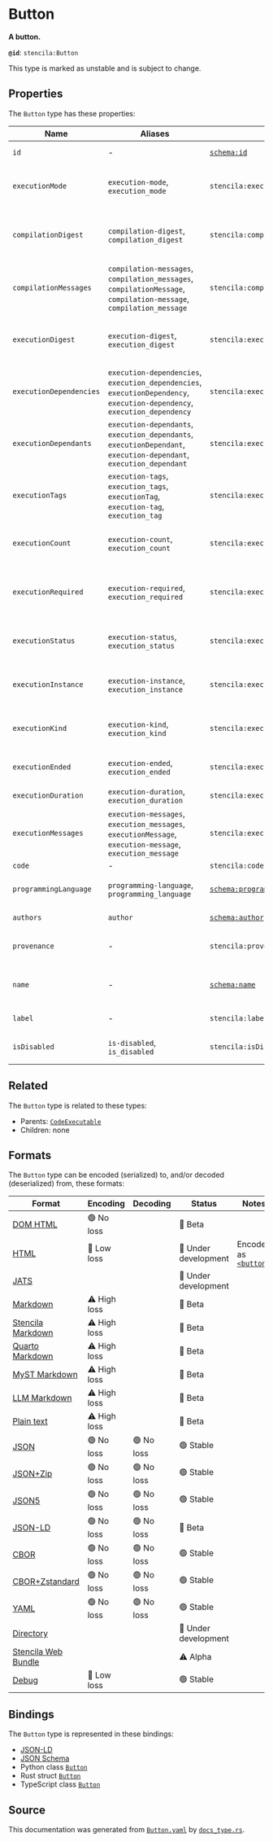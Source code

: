 # Button

**A button.**

**`@id`**: `stencila:Button`

This type is marked as unstable and is subject to change.

## Properties

The `Button` type has these properties:

| Name                    | Aliases                                                                                                                   | `@id`                                                                  | Type                                                                                                                        | Description                                                       | Inherited from                                                                                                   |
| ----------------------- | ------------------------------------------------------------------------------------------------------------------------- | ---------------------------------------------------------------------- | --------------------------------------------------------------------------------------------------------------------------- | ----------------------------------------------------------------- | ---------------------------------------------------------------------------------------------------------------- |
| `id`                    | -                                                                                                                         | [`schema:id`](https://schema.org/id)                                   | [`String`](https://github.com/stencila/stencila/blob/main/docs/reference/schema/data/string.md)                             | The identifier for this item.                                     | [`Entity`](https://github.com/stencila/stencila/blob/main/docs/reference/schema/other/entity.md)                 |
| `executionMode`         | `execution-mode`, `execution_mode`                                                                                        | `stencila:executionMode`                                               | [`ExecutionMode`](https://github.com/stencila/stencila/blob/main/docs/reference/schema/flow/execution-mode.md)              | Under which circumstances the code should be executed.            | [`Executable`](https://github.com/stencila/stencila/blob/main/docs/reference/schema/flow/executable.md)          |
| `compilationDigest`     | `compilation-digest`, `compilation_digest`                                                                                | `stencila:compilationDigest`                                           | [`CompilationDigest`](https://github.com/stencila/stencila/blob/main/docs/reference/schema/flow/compilation-digest.md)      | A digest of the content, semantics and dependencies of the node.  | [`Executable`](https://github.com/stencila/stencila/blob/main/docs/reference/schema/flow/executable.md)          |
| `compilationMessages`   | `compilation-messages`, `compilation_messages`, `compilationMessage`, `compilation-message`, `compilation_message`        | `stencila:compilationMessages`                                         | [`CompilationMessage`](https://github.com/stencila/stencila/blob/main/docs/reference/schema/code/compilation-message.md)*   | Messages generated while compiling the code.                      | [`Executable`](https://github.com/stencila/stencila/blob/main/docs/reference/schema/flow/executable.md)          |
| `executionDigest`       | `execution-digest`, `execution_digest`                                                                                    | `stencila:executionDigest`                                             | [`CompilationDigest`](https://github.com/stencila/stencila/blob/main/docs/reference/schema/flow/compilation-digest.md)      | The `compilationDigest` of the node when it was last executed.    | [`Executable`](https://github.com/stencila/stencila/blob/main/docs/reference/schema/flow/executable.md)          |
| `executionDependencies` | `execution-dependencies`, `execution_dependencies`, `executionDependency`, `execution-dependency`, `execution_dependency` | `stencila:executionDependencies`                                       | [`ExecutionDependency`](https://github.com/stencila/stencila/blob/main/docs/reference/schema/flow/execution-dependency.md)* | The upstream dependencies of this node.                           | [`Executable`](https://github.com/stencila/stencila/blob/main/docs/reference/schema/flow/executable.md)          |
| `executionDependants`   | `execution-dependants`, `execution_dependants`, `executionDependant`, `execution-dependant`, `execution_dependant`        | `stencila:executionDependants`                                         | [`ExecutionDependant`](https://github.com/stencila/stencila/blob/main/docs/reference/schema/flow/execution-dependant.md)*   | The downstream dependants of this node.                           | [`Executable`](https://github.com/stencila/stencila/blob/main/docs/reference/schema/flow/executable.md)          |
| `executionTags`         | `execution-tags`, `execution_tags`, `executionTag`, `execution-tag`, `execution_tag`                                      | `stencila:executionTags`                                               | [`ExecutionTag`](https://github.com/stencila/stencila/blob/main/docs/reference/schema/flow/execution-tag.md)*               | Tags in the code which affect its execution.                      | [`Executable`](https://github.com/stencila/stencila/blob/main/docs/reference/schema/flow/executable.md)          |
| `executionCount`        | `execution-count`, `execution_count`                                                                                      | `stencila:executionCount`                                              | [`Integer`](https://github.com/stencila/stencila/blob/main/docs/reference/schema/data/integer.md)                           | A count of the number of times that the node has been executed.   | [`Executable`](https://github.com/stencila/stencila/blob/main/docs/reference/schema/flow/executable.md)          |
| `executionRequired`     | `execution-required`, `execution_required`                                                                                | `stencila:executionRequired`                                           | [`ExecutionRequired`](https://github.com/stencila/stencila/blob/main/docs/reference/schema/flow/execution-required.md)      | Whether, and why, the code requires execution or re-execution.    | [`Executable`](https://github.com/stencila/stencila/blob/main/docs/reference/schema/flow/executable.md)          |
| `executionStatus`       | `execution-status`, `execution_status`                                                                                    | `stencila:executionStatus`                                             | [`ExecutionStatus`](https://github.com/stencila/stencila/blob/main/docs/reference/schema/flow/execution-status.md)          | Status of the most recent, including any current, execution.      | [`Executable`](https://github.com/stencila/stencila/blob/main/docs/reference/schema/flow/executable.md)          |
| `executionInstance`     | `execution-instance`, `execution_instance`                                                                                | `stencila:executionInstance`                                           | [`String`](https://github.com/stencila/stencila/blob/main/docs/reference/schema/data/string.md)                             | The id of the kernel instance that performed the last execution.  | [`Executable`](https://github.com/stencila/stencila/blob/main/docs/reference/schema/flow/executable.md)          |
| `executionKind`         | `execution-kind`, `execution_kind`                                                                                        | `stencila:executionKind`                                               | [`ExecutionKind`](https://github.com/stencila/stencila/blob/main/docs/reference/schema/flow/execution-kind.md)              | The kind (e.g. main kernel vs kernel fork) of the last execution. | [`Executable`](https://github.com/stencila/stencila/blob/main/docs/reference/schema/flow/executable.md)          |
| `executionEnded`        | `execution-ended`, `execution_ended`                                                                                      | `stencila:executionEnded`                                              | [`Timestamp`](https://github.com/stencila/stencila/blob/main/docs/reference/schema/data/timestamp.md)                       | The timestamp when the last execution ended.                      | [`Executable`](https://github.com/stencila/stencila/blob/main/docs/reference/schema/flow/executable.md)          |
| `executionDuration`     | `execution-duration`, `execution_duration`                                                                                | `stencila:executionDuration`                                           | [`Duration`](https://github.com/stencila/stencila/blob/main/docs/reference/schema/data/duration.md)                         | Duration of the last execution.                                   | [`Executable`](https://github.com/stencila/stencila/blob/main/docs/reference/schema/flow/executable.md)          |
| `executionMessages`     | `execution-messages`, `execution_messages`, `executionMessage`, `execution-message`, `execution_message`                  | `stencila:executionMessages`                                           | [`ExecutionMessage`](https://github.com/stencila/stencila/blob/main/docs/reference/schema/code/execution-message.md)*       | Messages emitted while executing the node.                        | [`Executable`](https://github.com/stencila/stencila/blob/main/docs/reference/schema/flow/executable.md)          |
| `code`                  | -                                                                                                                         | `stencila:code`                                                        | [`Cord`](https://github.com/stencila/stencila/blob/main/docs/reference/schema/data/cord.md)                                 | The code.                                                         | [`CodeExecutable`](https://github.com/stencila/stencila/blob/main/docs/reference/schema/code/code-executable.md) |
| `programmingLanguage`   | `programming-language`, `programming_language`                                                                            | [`schema:programmingLanguage`](https://schema.org/programmingLanguage) | [`String`](https://github.com/stencila/stencila/blob/main/docs/reference/schema/data/string.md)                             | The programming language of the code.                             | [`CodeExecutable`](https://github.com/stencila/stencila/blob/main/docs/reference/schema/code/code-executable.md) |
| `authors`               | `author`                                                                                                                  | [`schema:author`](https://schema.org/author)                           | [`Author`](https://github.com/stencila/stencila/blob/main/docs/reference/schema/works/author.md)*                           | The authors of the executable code.                               | [`CodeExecutable`](https://github.com/stencila/stencila/blob/main/docs/reference/schema/code/code-executable.md) |
| `provenance`            | -                                                                                                                         | `stencila:provenance`                                                  | [`ProvenanceCount`](https://github.com/stencila/stencila/blob/main/docs/reference/schema/other/provenance-count.md)*        | A summary of the provenance of the code.                          | [`CodeExecutable`](https://github.com/stencila/stencila/blob/main/docs/reference/schema/code/code-executable.md) |
| `name`                  | -                                                                                                                         | [`schema:name`](https://schema.org/name)                               | [`String`](https://github.com/stencila/stencila/blob/main/docs/reference/schema/data/string.md)                             | The name of the variable associated with the button.              | -                                                                                                                |
| `label`                 | -                                                                                                                         | `stencila:label`                                                       | [`String`](https://github.com/stencila/stencila/blob/main/docs/reference/schema/data/string.md)                             | A label for the button                                            | -                                                                                                                |
| `isDisabled`            | `is-disabled`, `is_disabled`                                                                                              | `stencila:isDisabled`                                                  | [`Boolean`](https://github.com/stencila/stencila/blob/main/docs/reference/schema/data/boolean.md)                           | Whether the button is currently disabled                          | -                                                                                                                |

## Related

The `Button` type is related to these types:

- Parents: [`CodeExecutable`](https://github.com/stencila/stencila/blob/main/docs/reference/schema/code/code-executable.md)
- Children: none

## Formats

The `Button` type can be encoded (serialized) to, and/or decoded (deserialized) from, these formats:

| Format                                                                                               | Encoding     | Decoding  | Status              | Notes                                                                                     |
| ---------------------------------------------------------------------------------------------------- | ------------ | --------- | ------------------- | ----------------------------------------------------------------------------------------- |
| [DOM HTML](https://github.com/stencila/stencila/blob/main/docs/reference/formats/dom.html.md)        | 🟢 No loss    |           | 🔶 Beta              |                                                                                           |
| [HTML](https://github.com/stencila/stencila/blob/main/docs/reference/formats/html.md)                | 🔷 Low loss   |           | 🚧 Under development | Encoded as [`<button>`](https://developer.mozilla.org/en-US/docs/Web/HTML/Element/button) |
| [JATS](https://github.com/stencila/stencila/blob/main/docs/reference/formats/jats.md)                |              |           | 🚧 Under development |                                                                                           |
| [Markdown](https://github.com/stencila/stencila/blob/main/docs/reference/formats/markdown.md)        | ⚠️ High loss |           | 🔶 Beta              |                                                                                           |
| [Stencila Markdown](https://github.com/stencila/stencila/blob/main/docs/reference/formats/smd.md)    | ⚠️ High loss |           | 🔶 Beta              |                                                                                           |
| [Quarto Markdown](https://github.com/stencila/stencila/blob/main/docs/reference/formats/qmd.md)      | ⚠️ High loss |           | 🔶 Beta              |                                                                                           |
| [MyST Markdown](https://github.com/stencila/stencila/blob/main/docs/reference/formats/myst.md)       | ⚠️ High loss |           | 🔶 Beta              |                                                                                           |
| [LLM Markdown](https://github.com/stencila/stencila/blob/main/docs/reference/formats/llmd.md)        | ⚠️ High loss |           | 🔶 Beta              |                                                                                           |
| [Plain text](https://github.com/stencila/stencila/blob/main/docs/reference/formats/text.md)          | ⚠️ High loss |           | 🔶 Beta              |                                                                                           |
| [JSON](https://github.com/stencila/stencila/blob/main/docs/reference/formats/json.md)                | 🟢 No loss    | 🟢 No loss | 🟢 Stable            |                                                                                           |
| [JSON+Zip](https://github.com/stencila/stencila/blob/main/docs/reference/formats/json.zip.md)        | 🟢 No loss    | 🟢 No loss | 🟢 Stable            |                                                                                           |
| [JSON5](https://github.com/stencila/stencila/blob/main/docs/reference/formats/json5.md)              | 🟢 No loss    | 🟢 No loss | 🟢 Stable            |                                                                                           |
| [JSON-LD](https://github.com/stencila/stencila/blob/main/docs/reference/formats/jsonld.md)           | 🟢 No loss    | 🟢 No loss | 🔶 Beta              |                                                                                           |
| [CBOR](https://github.com/stencila/stencila/blob/main/docs/reference/formats/cbor.md)                | 🟢 No loss    | 🟢 No loss | 🟢 Stable            |                                                                                           |
| [CBOR+Zstandard](https://github.com/stencila/stencila/blob/main/docs/reference/formats/cbor.zstd.md) | 🟢 No loss    | 🟢 No loss | 🟢 Stable            |                                                                                           |
| [YAML](https://github.com/stencila/stencila/blob/main/docs/reference/formats/yaml.md)                | 🟢 No loss    | 🟢 No loss | 🟢 Stable            |                                                                                           |
| [Directory](https://github.com/stencila/stencila/blob/main/docs/reference/formats/directory.md)      |              |           | 🚧 Under development |                                                                                           |
| [Stencila Web Bundle](https://github.com/stencila/stencila/blob/main/docs/reference/formats/swb.md)  |              |           | ⚠️ Alpha            |                                                                                           |
| [Debug](https://github.com/stencila/stencila/blob/main/docs/reference/formats/debug.md)              | 🔷 Low loss   |           | 🟢 Stable            |                                                                                           |

## Bindings

The `Button` type is represented in these bindings:

- [JSON-LD](https://stencila.org/Button.jsonld)
- [JSON Schema](https://stencila.org/Button.schema.json)
- Python class [`Button`](https://github.com/stencila/stencila/blob/main/python/python/stencila/types/button.py)
- Rust struct [`Button`](https://github.com/stencila/stencila/blob/main/rust/schema/src/types/button.rs)
- TypeScript class [`Button`](https://github.com/stencila/stencila/blob/main/ts/src/types/Button.ts)

## Source

This documentation was generated from [`Button.yaml`](https://github.com/stencila/stencila/blob/main/schema/Button.yaml) by [`docs_type.rs`](https://github.com/stencila/stencila/blob/main/rust/schema-gen/src/docs_type.rs).

